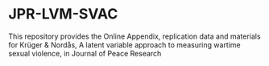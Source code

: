 # JPR-LVM-SVAC
This repository provides the Online Appendix, replication data and materials for Krüger &amp; Nordås, A latent variable  approach to measuring wartime sexual violence, in Journal of Peace Research
